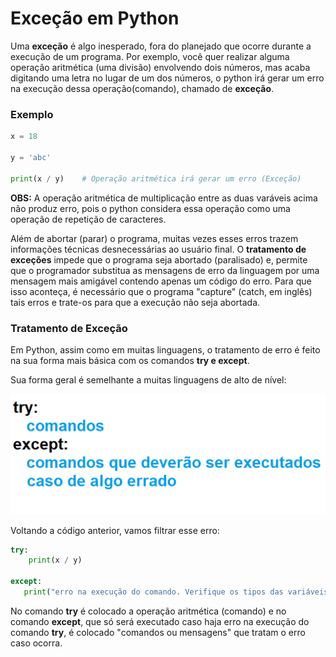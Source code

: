 # Exceção em Python

Uma **exceção** é algo inesperado, fora do planejado que ocorre durante a execução de um programa. Por exemplo, você quer realizar alguma operação aritmética (uma divisão) envolvendo dois números, 
mas acaba digitando uma letra no lugar de um dos números, o python irá gerar um erro na execução dessa operação(comando), chamado de **exceção**. 

### <b> Exemplo </b>
``` python runnable
x = 18

y = 'abc'

print(x / y)    # Operação aritmética irá gerar um erro (Exceção)

```
**OBS:** A operação aritmética de multiplicação entre as duas varáveis acima não produz erro, pois o python considera essa operação como uma operação de repetição de caracteres.

Além de abortar (parar) o programa, muitas vezes esses erros trazem informações técnicas desnecessárias ao usuário final. O **tratamento de exceções** impede que o programa seja abortado (paralisado) e,
permite que o programador substitua as mensagens de erro da linguagem por uma mensagem mais amigável contendo apenas um código do erro. 
Para que isso aconteça, é necessário que o programa "capture" (catch, em inglês) tais erros e trate-os para que a execução não seja abortada.

### <b> Tratamento de Exceção </b>

Em Python, assim como em muitas linguagens, o tratamento de erro é feito na sua forma mais básica com os comandos **try e except**.

Sua forma geral é semelhante a muitas linguagens de alto de nível:

![excecao](/imagens/try.png)

Voltando a código anterior, vamos filtrar esse erro:
``` python runnable
try:
    print(x / y)

except:    
   print("erro na execução do comando. Verifique os tipos das variáveis ou zero no denominador")

```
No comando **try** é colocado a operação aritmética (comando) e no comando **except**, que só será executado caso haja erro na execução do comando **try**, é colocado "comandos ou mensagens" que tratam o erro caso ocorra. 

